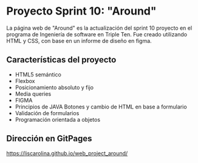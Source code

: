 # Proyecto Sprint 10: "Around"

La página web de "Around" es la actualización del sprint 10 proyecto en el programa de Ingeniería de software en Triple Ten. Fue creado utilizando HTML y CSS, con base en un informe de diseño en figma.

## Características del proyecto

- HTML5 semántico
- Flexbox
- Posicionamiento absoluto y fijo
- Media queries
- FIGMA
- Principios de JAVA Botones y cambio de HTML en base a formulario
- Validación de formularios
- Programación orientada a objetos

## Dirección en GitPages

https://liscarolina.github.io/web_project_around/
